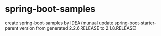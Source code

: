 # spring-boot-samples
create spring-boot-samples by IDEA (munual update spring-boot-starter-parent version from generated 2.2.6.RELEASE to 2.1.8.RELEASE)
